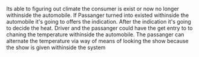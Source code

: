 Its able to figuring out climate the consumer is exist or now no longer withinside the automobile.
If Passanger turned into existed withinside the automobile it's going to offers the indication.
After the indication it's going to decide the heat.
Driver and the passanger could have the get entry to to chaning the temperature withinside the automobile.
The passanger can alternate the temperature via way of means of looking the show because the show is given withinside the system
